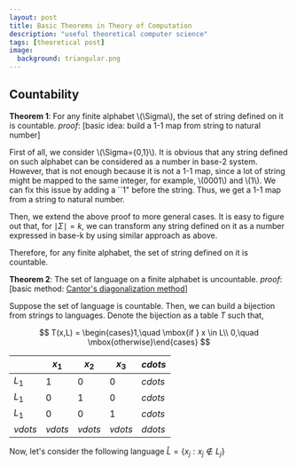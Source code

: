 ```yaml
---
layout: post
title: Basic Theorems in Theory of Computation
description: "useful theoretical computer science"
tags: [theoretical post]
image:
  background: triangular.png
---
```


## Countability

**Theorem 1**: For any finite alphabet \\(\Sigma\\), the set of string defined on it is countable.
_proof_: [basic idea: build a 1-1 map from string to natural number]

First of all, we consider \\(\Sigma=\{0,1\}\\). It is obvious that any string defined on such alphabet can be considered as a number in base-2 system. However, that is not enough because it is not a 1-1 map, since a lot of string might be mapped to the same integer, for example, \\(0001\\) and \\(1\\). We can fix this issue by adding a ``1" before the string. Thus, we get a 1-1 map from a string to natural number. 

Then, we extend the above proof to more general cases. It is easy to figure out that, for $\mid\Sigma\mid = k$, we can transform any string defined on it as a number expressed in base-k by using similar approach as above.

Therefore, for any finite alphabet, the set of string defined on it is countable.

**Theorem 2**: The set of language on a finite alphabet is uncountable.
_proof_: [basic method: [Cantor's diagonalization method](https://en.wikipedia.org/wiki/Cantor%27s_diagonal_argument)]

Suppose the set of language is countable. Then, we can build a bijection from strings to languages. Denote the bijection as a table $T$ such that,

$$
T(x,L) = \begin{cases}1,\quad \mbox{if } x \in L\\ 0,\quad \mbox{otherwise}\end{cases}
$$

|   | $x_1$  | $x_2$  | $x_3$  | $cdots$  |
|---|---|---|---|---|
| $L_1$   | 1  | 0  | 0  | $cdots$  |
| $L_1$  | 0  | 1  | 0  | $cdots$  |
| $L_1$  |  0 |0   |1   |  $cdots$ |
| $vdots$ | $vdots$  | $vdots$  | $vdots$  | $ddots$  |

Now, let's consider the following language $\hat{L} = \{x_j:x_j \notin L_j\}$

  


